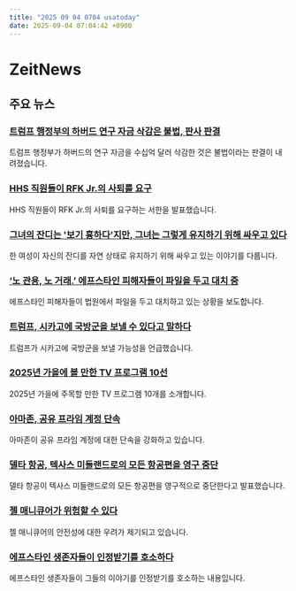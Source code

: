 ```yaml
---
title: "2025 09 04 0704 usatoday"
date: 2025-09-04 07:04:42 +0900
---
```


# ZeitNews
## 주요 뉴스
### [트럼프 행정부의 하버드 연구 자금 삭감은 불법, 판사 판결](https://www.usatoday.com/story/news/politics/2025/09/03/harvard-trump-federal-funding-decision/85962785007/)
 트럼프 행정부가 하버드의 연구 자금을 수십억 달러 삭감한 것은 불법이라는 판결이 내려졌습니다.

### [HHS 직원들이 RFK Jr.의 사퇴를 요구](https://www.usatoday.com/story/news/politics/2025/09/03/hhs-employees-letter-rfk-jr-resignation/85952068007/)
 HHS 직원들이 RFK Jr.의 사퇴를 요구하는 서한을 발표했습니다.

### [그녀의 잔디는 '보기 흉하다'지만, 그녀는 그렇게 유지하기 위해 싸우고 있다](https://www.usatoday.com/story/news/nation/2025/09/03/lawn-suburbia-rewilding-flooding-habitat/85833019007/)
 한 여성이 자신의 잔디를 자연 상태로 유지하기 위해 싸우고 있는 이야기를 다룹니다.

### [‘노 관용, 노 거래.’ 에프스타인 피해자들이 파일을 두고 대치 중](https://www.usatoday.com/story/news/politics/2025/09/03/jeffrey-epstein-victims-house-vote-live/85952818007/)
 에프스타인 피해자들이 법원에서 파일을 두고 대치하고 있는 상황을 보도합니다.

### [트럼프, 시카고에 국방군을 보낼 수 있다고 말하다](https://www.usatoday.com/story/news/politics/2025/09/03/trump-national-guard-new-orleans-chicago/85956426007/)
 트럼프가 시카고에 국방군을 보낼 가능성을 언급했습니다.

### [2025년 가을에 볼 만한 TV 프로그램 10선](https://www.usatoday.com/story/entertainment/tv/2025/09/03/the-office-spinoff-and-the-best-tv-shows-worth-watching-this-fall/85853592007/)
 2025년 가을에 주목할 만한 TV 프로그램 10개를 소개합니다.

### [아마존, 공유 프라임 계정 단속](https://www.usatoday.com/story/money/2025/09/03/amazon-prime-account-sharing-invitee-program/85952543007/)
 아마존이 공유 프라임 계정에 대한 단속을 강화하고 있습니다.

### [델타 항공, 텍사스 미들랜드로의 모든 항공편을 영구 중단](https://www.usatoday.com/story/travel/airline-news/2025/09/03/delta-air-lines-stop-flights-midland-texas/85954975007/)
 델타 항공이 텍사스 미들랜드로의 모든 항공편을 영구적으로 중단한다고 발표했습니다.

### [젤 매니큐어가 위험할 수 있다](https://www.usatoday.com/story/life/health-wellness/2025/09/03/gel-manicure-ingredient-tpo-ban-safety-america/85952836007/)
 젤 매니큐어의 안전성에 대한 우려가 제기되고 있습니다.

### [에프스타인 생존자들이 인정받기를 호소하다](https://www.usatoday.com/story/opinion/columnist/2025/09/03/epstein-files-transparency-act-victims-trump/85958050007/)
 에프스타인 생존자들이 그들의 이야기를 인정받기를 호소하는 내용입니다.